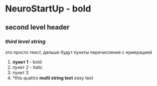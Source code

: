 # NeuroStartUp - bold

## second level header

### *third level string*

это просто текст, дальше будут пункты перечисления с нумерацией
1. **пункт 1** - bold
1. *пункт 2* - italic
1. пункт 3
1. *this quattro 
   **multi 
   string text**
   *easy* text

